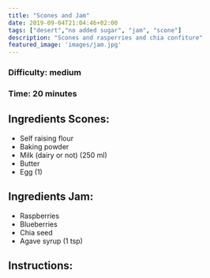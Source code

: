 ```yaml
---
title: "Scones and Jam"
date: 2019-09-04T21:04:46+02:00
tags: ["desert","no added sugar", "jam", "scone"]
description: "Scones and rasperries and chia confiture"
featured_image: 'images/jam.jpg'
---
```


### Difficulty: medium
### Time: 20 minutes


## Ingredients Scones:
- Self raising flour
- Baking powder
- Milk (dairy or not) (250 ml)
- Butter
- Egg (1)


## Ingredients Jam:
- Raspberries
- Blueberries
- Chia seed
- Agave syrup (1 tsp)


## Instructions: 



